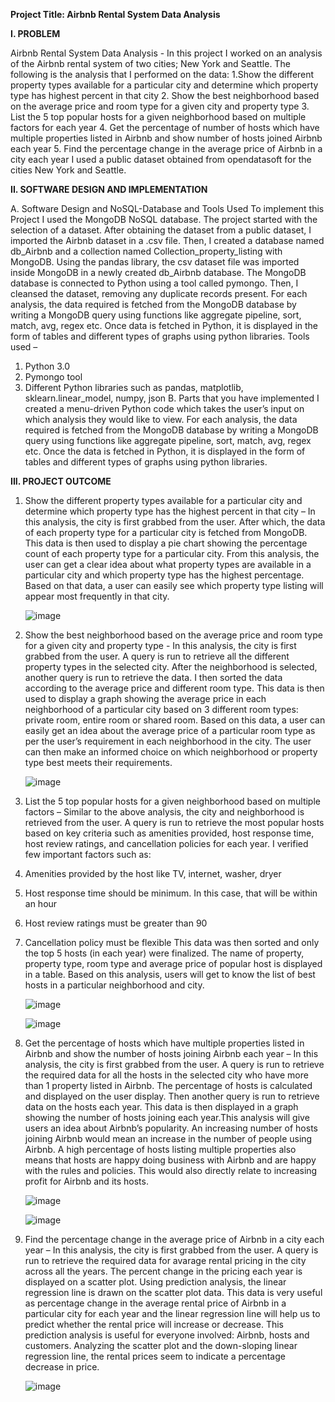**Project Title: Airbnb Rental System Data Analysis**

**I. PROBLEM**

  Airbnb Rental System Data Analysis - In this project I worked on an analysis of the Airbnb rental system of two cities; New York and Seattle. The following is the analysis that I performed on the data:
  1.Show the different property types available for a particular city and determine which property type has highest percent in that city
  2. Show the best neighborhood based on the average price and room type for a given city and property type
  3. List the 5 top popular hosts for a given neighborhood based on multiple factors for each year
  4. Get the percentage of number of hosts which have multiple properties listed in Airbnb and show number of hosts joined Airbnb each year
  5. Find the percentage change in the average price of Airbnb in a city each year
  I used a public dataset obtained from opendatasoft for the cities New York and Seattle.
  
**II. SOFTWARE DESIGN AND IMPLEMENTATION**

A. Software Design and NoSQL-Database and Tools Used
To implement this Project I used the MongoDB NoSQL database. The project started with the selection of a dataset. After obtaining the dataset from a public dataset, I imported the Airbnb dataset in a .csv file. Then, I created a database named db_Airbnb and a collection named Collection_property_listing with MongoDB. Using the pandas library, the csv dataset file was imported inside MongoDB in a newly created   db_Airbnb database. The MongoDB database is connected to Python using a tool called pymongo. Then, I cleansed the dataset, removing any duplicate records present. For each analysis, the data required is fetched from the MongoDB database by writing a MongoDB query using functions like aggregate pipeline, sort, match, avg, regex etc. Once data is fetched in Python, it is displayed in the form of tables and different types of graphs using python libraries.
Tools used –
  1. Python 3.0
  2. Pymongo tool
  3. Different Python libraries such as pandas, matplotlib, sklearn.linear_model, numpy, json
B. Parts that you have implemented
I created a menu-driven Python code which takes the user’s input on which analysis they would like to view. For each analysis, the data required is fetched from the MongoDB database by writing a MongoDB query using functions like aggregate pipeline, sort, match, avg, regex etc. Once the data is fetched in Python, it is displayed in the form of tables and different types of graphs using python libraries.

**III. PROJECT OUTCOME**

1. Show the different property types available for a particular city and determine which property type has the highest percent in that city – In this analysis, the city is first grabbed from the user. After which, the data of each property type for a particular city is fetched from MongoDB. This data is then used to display a pie chart showing the percentage count of each property type for a particular city. From this analysis, the user can get a clear idea about what property types are available in a particular city and which property type has the highest percentage. Based on that data, a user can easily see which property type listing will appear most frequently in that city.

    ![image](https://github.com/kkhade1/MongoDB/assets/107223444/0aa3eb3f-6f99-491d-a205-677c31fd2b75)

2. Show the best neighborhood based on the average price and room type for a given city and property type - In this analysis, the city is first grabbed from the user. A query is run to retrieve all the different property types in the selected city. After the neighborhood is selected, another query is run to retrieve the data. I then sorted the data according to the
average price and different room type. This data is then used to display a graph showing the average price in each neighborhood of a particular city based on 3 different room types: private room, entire room or shared room. Based on this data, a user can easily get an idea about the average price of a particular room type as per the user’s requirement in each neighborhood in the city. The user can then make an informed choice on which neighborhood or property type best meets their requirements.

    ![image](https://github.com/kkhade1/MongoDB/assets/107223444/0855243b-06f8-425b-a682-ff61aca94c89)

3. List the 5 top popular hosts for a given neighborhood based on multiple factors – Similar to the above analysis, the city and neighborhood is retrieved from the user. A query is run to retrieve the most popular hosts based on key criteria such as amenities provided, host response time, host review ratings, and cancellation policies for each year. I verified few important factors such as:
  1. Amenities provided by the host like TV, internet, washer, dryer
  2. Host response time should be minimum. In this case, that will be within an hour
  3. Host review ratings must be greater than 90
  4. Cancellation policy must be flexible
This data was then sorted and only the top 5 hosts (in each year) were finalized. The name of property, property type, room type and average price of popular host is displayed in a table. Based on this analysis, users will get to know the list of best hosts in a particular neighborhood and city.

     ![image](https://github.com/kkhade1/MongoDB/assets/107223444/3ff16184-5a23-4e94-a03b-a84b5a0a905a)

     ![image](https://github.com/kkhade1/MongoDB/assets/107223444/c8dc5a21-b6a7-4406-8a75-ef3e27880f55)

4. Get the percentage of hosts which have multiple properties listed in Airbnb and show the number of hosts joining Airbnb each year – In this analysis, the city is first grabbed from the user. A query is run to retrieve the required data for all the hosts in the selected city who have more than 1 property listed in Airbnb. The percentage of hosts is calculated and displayed on the user display. Then another query is run to retrieve data on the hosts each year. This data is then displayed in a graph showing the number of hosts joining each year.This analysis will give users an idea about Airbnb’s popularity. An increasing number of hosts joining Airbnb would mean an increase in the number of people using Airbnb. A high percentage of hosts listing multiple properties also means that hosts are happy doing business with Airbnb and are happy with the rules and policies. This would also directly relate to increasing profit for Airbnb and its hosts.

     ![image](https://github.com/kkhade1/MongoDB/assets/107223444/c4fe14bd-5c7a-444e-a498-41288c158399)

     ![image](https://github.com/kkhade1/MongoDB/assets/107223444/6830bbbd-973e-4380-b39b-b461251a8b57)

5. Find the percentage change in the average price of Airbnb in a city each year – In this analysis, the city is first grabbed from the user. A query is run to retrieve the required data for avarage rental pricing in the city across all the years. The percent change in the pricing each year is displayed on a scatter plot. Using prediction analysis, the linear regression line is drawn on the scatter plot data. This data is very useful as percentage change in the average rental price of Airbnb in a particular city for each year and the linear regression line will help us to predict whether the rental price will increase or decrease. This prediction analysis is useful for everyone involved: Airbnb, hosts and customers. Analyzing the scatter plot and the down-sloping linear regression line, the rental prices seem to indicate a percentage decrease in price.

     ![image](https://github.com/kkhade1/MongoDB/assets/107223444/1585a7ce-bb4b-4aa5-9734-00706dc2ed09)


